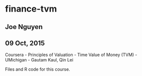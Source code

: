 # finance-tvm
## Joe Nguyen
## 09 Oct, 2015

Coursera - Principles of Valuation - Time Value of Money (TVM) - UMichigan - Gautam Kaul, Qin Lei

Files and R code for this course.
